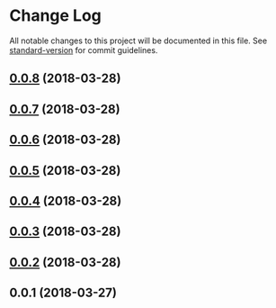 # Change Log

All notable changes to this project will be documented in this file. See [standard-version](https://github.com/conventional-changelog/standard-version) for commit guidelines.

<a name="0.0.8"></a>
## [0.0.8](https://github.com/jeremybyu/asyncastar/compare/v0.0.7...v0.0.8) (2018-03-28)



<a name="0.0.7"></a>
## [0.0.7](https://github.com/jeremybyu/asyncastar/compare/v0.0.6...v0.0.7) (2018-03-28)



<a name="0.0.6"></a>
## [0.0.6](https://github.com/jeremybyu/asyncastar/compare/v0.0.5...v0.0.6) (2018-03-28)



<a name="0.0.5"></a>
## [0.0.5](https://github.com/jeremybyu/asyncastar/compare/v0.0.4...v0.0.5) (2018-03-28)



<a name="0.0.4"></a>
## [0.0.4](https://github.com/jeremybyu/asyncastar/compare/v0.0.3...v0.0.4) (2018-03-28)



<a name="0.0.3"></a>
## [0.0.3](https://github.com/jeremybyu/asyncastar/compare/v0.0.2...v0.0.3) (2018-03-28)



<a name="0.0.2"></a>
## [0.0.2](https://github.com/jeremybyu/asyncastar/compare/v0.0.1...v0.0.2) (2018-03-28)



<a name="0.0.1"></a>
## 0.0.1 (2018-03-27)
